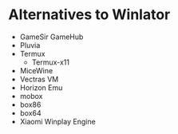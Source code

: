 # Alternatives to Winlator

- GameSir GameHub
- Pluvia
- Termux
  - Termux-x11
- MiceWine
- Vectras VM
- Horizon Emu
- mobox
- box86
- box64
- Xiaomi Winplay Engine
